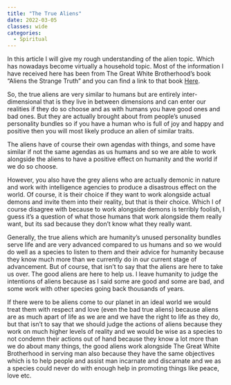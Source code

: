 ```yaml
---
title: "The True Aliens"
date: 2022-03-05
classes: wide
categories:
  - Spiritual 
---
```


In this article I will give my rough understanding of the alien topic. Which has nowadays become virtually a household topic. Most of the information I have received here has been from The Great White Brotherhood’s book “Aliens the Strange Truth” and you can find a link to that book [Here](https://thegreatwhitebrotherhood.org/books/aliens-the-strange-truth/).  

So, the true aliens are very similar to humans but are entirely inter-dimensional that is they live in between dimensions and can enter our realities if they do so choose and as with humans you have good ones and bad ones. But they are actually brought about from people’s unused personality bundles so if you have a human who is full of joy and happy and positive then you will most likely produce an alien of similar traits. 

The aliens have of course their own agendas with things, and some have similar if not the same agendas as us humans and so we are able to work alongside the aliens to have a positive effect on humanity and the world if we do so choose.

However, you also have the grey aliens who are actually demonic in nature and work with intelligence agencies to produce a disastrous effect on the world. Of course, it is their choice if they want to work alongside actual demons and invite them into their reality, but that is their choice. Which I of course disagree with because to work alongside demons is terribly foolish, I guess it’s a question of what those humans that work alongside them really want, but its sad because they don’t know what they really want.

Generally, the true aliens which are humanity’s unused personality bundles serve life and are very advanced compared to us humans and so we would do well as a species to listen to them and their advice for humanity because they know much more than we currently do in our current stage of advancement. But of course, that isn’t to say that the aliens are here to take us over. The good aliens are here to help us. I leave humanity to judge the intentions of aliens because as I said some are good and some are bad, and some work with other species going back thousands of years. 

If there were to be aliens come to our planet in an ideal world we would treat them with respect and love (even the bad true aliens) because aliens are as much apart of life as we are and we have the right to life as they do, but that isn’t to say that we should judge the actions of aliens because they work on much higher levels of reality and we would be wise as a species to not condemn their actions out of hand because they know a lot more than we do about many things, the good aliens work alongside The Great White Brotherhood in serving man also because they have the same objectives which is to help people and assist man incarnate and discarnate and we as a species could never do with enough help in promoting things like peace, love etc.

